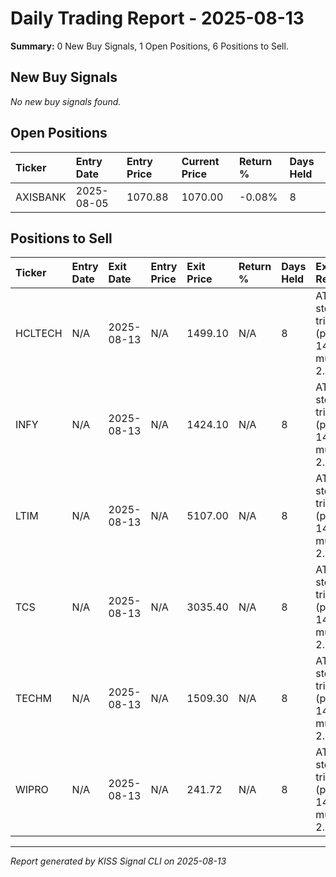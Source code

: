 # Daily Trading Report - 2025-08-13

**Summary:** 0 New Buy Signals, 1 Open Positions, 6 Positions to Sell.

## New Buy Signals

*No new buy signals found.*

## Open Positions

| Ticker | Entry Date | Entry Price | Current Price | Return % | Days Held |
|:-------|:-----------|:------------|:--------------|:---------|:----------|
| AXISBANK | 2025-08-05 | 1070.88 | 1070.00 | -0.08% | 8 |

## Positions to Sell

| Ticker | Entry Date | Exit Date | Entry Price | Exit Price | Return % | Days Held | Exit Reason |
|:-------|:-----------|:----------|:------------|:-----------|:---------|:----------|:------------|
| HCLTECH | N/A | 2025-08-13 | N/A | 1499.10 | N/A | 8 | ATR stop-loss triggered (period: 14, multiplier: 2.0) |
| INFY | N/A | 2025-08-13 | N/A | 1424.10 | N/A | 8 | ATR stop-loss triggered (period: 14, multiplier: 2.0) |
| LTIM | N/A | 2025-08-13 | N/A | 5107.00 | N/A | 8 | ATR stop-loss triggered (period: 14, multiplier: 2.0) |
| TCS | N/A | 2025-08-13 | N/A | 3035.40 | N/A | 8 | ATR stop-loss triggered (period: 14, multiplier: 2.0) |
| TECHM | N/A | 2025-08-13 | N/A | 1509.30 | N/A | 8 | ATR stop-loss triggered (period: 14, multiplier: 2.0) |
| WIPRO | N/A | 2025-08-13 | N/A | 241.72 | N/A | 8 | ATR stop-loss triggered (period: 14, multiplier: 2.0) |

---
*Report generated by KISS Signal CLI on 2025-08-13*
